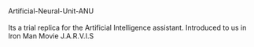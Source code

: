<br>Artificial-Neural-Unit-ANU</br>
<br>Its a trial replica for the Artificial Intelligence assistant. Introduced to us in Iron Man Movie J.A.R.V.I.S </br>
